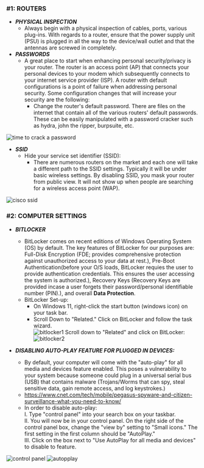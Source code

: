 ### #1: ROUTERS
- ***PHYSICAL INSPECTION***
  - Always begin with a physical inspection of cables, ports, various plug-ins. With regards to a router, ensure that the power supply unit (PSU) is plugged in all the way to the device/wall outlet and that the antennas are screwed in completely.  
- ***PASSWORDS***
  - A great place to start when enhancing personal security/privacy is your router. The router is an access point (AP) that connects your personal devices to your modem which subsequently connects to your internet service provider (ISP). A router with default configurations is a point of failure when addressing personal security. Some configuration changes that will increase your security are the following:
      - Change the router's default password. There are files on the internet that contain all of the various routers' default passwords. These can be easily manipulated with a password cracker such as hydra, john the ripper, burpsuite, etc.
    
![time to crack a password](https://github.com/ryangreggw/Basic-Digital-Security/assets/25268281/10863685-7b97-44e6-8e8e-c8df1dff4bdb)

- ***SSID***
  - Hide your service set identifier (SSID):  
    - There are numerous routers on the market and each one will take a different path to the SSID settings. Typically it will be under basic wireless settings. By disabling SSID, you mask your router from public view. It will not show up when people are searching for a wireless access point (WAP).
      
![cisco ssid](https://github.com/ryangreggw/Basic-Digital-Security/assets/25268281/56d603d0-410c-45b5-b302-427898414f9b)

### #2: COMPUTER SETTINGS
- ***BITLOCKER***
  - BitLocker comes on recent editions of Windows Operating System (OS) by default. The key features of BitLocker for our purposes are: Full-Disk Encryption (FDE; provides comprehensive protection against unauthorized access to your data at rest.), Pre-Boot Authentication(before your O/S loads, BitLocker requies the user to provide authentication credentials. This ensures the user accessing the system is authorized.), Recovery Keys (Recovery Keys are provided incase a user forgets their password/personal identifiable number (PIN).), and overall **Data Protection**.
  - BitLocker Set-up:
    - On Windows 11, right-click the start button (windows icon) on your task bar.
    - Scroll Down to "Related." Click on BitLocker and follow the task wizard.  
 ![bitlocker1](https://github.com/ryangreggw/Basic-Digital-Security/assets/25268281/33650c6e-fd87-4246-979a-c48f09602cbc)
Scroll down to "Related" and click on BitLocker:  
![bitlocker2](https://github.com/ryangreggw/Basic-Digital-Security/assets/25268281/86c4deac-123c-4061-8f46-7a02cab9682e)

- ***DISABLING AUTO-PLAY FEATURE FOR PLUGGED IN DEVICES:***
  - By default, your computer will come with the "auto-play"  for all media and devices feature enabled. This poses a vulnerability to your system because someone could plug in a universal serial bus (USB) that contains malware (Trojans/Worms that can spy, steal sensitive data, gain remote access, and log keystrokes.)
  - https://www.cnet.com/tech/mobile/pegasus-spyware-and-citizen-surveillance-what-you-need-to-know/
  - In order to disable auto-play:  
    I. Type "control panel" into your search box on your taskbar.  
    II. You will now be in your control panel. On the right side of the control panel box, change the "view by" setting to "Small icons." The first setting in the first column should be "AutoPlay."  
    III. Click on the box next to "Use AutoPlay for all media and devices" to disable to feature.
    
![control panel](https://github.com/ryangreggw/Basic-Digital-Security/assets/25268281/6f7f999a-e2b8-4696-bf7a-00b07c397533)
![autopplay](https://github.com/ryangreggw/Basic-Digital-Security/assets/25268281/beabc55d-94f6-4425-914f-2ddc81c7f903)


